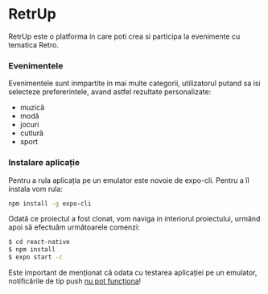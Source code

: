 # RetrUp

RetrUp este o platforma in care poti crea si participa la evenimente cu tematica Retro.

### Evenimentele
Evenimentele sunt inmpartite in mai multe categorii, utilizatorul putand sa isi selecteze prefererintele, avand astfel rezultate personalizate:
 - muzică
 - modă
 - jocuri
 - cutlură
 - sport
### Instalare aplicație
Pentru a rula aplicația pe un emulator este novoie de expo-cli. Pentru a îl instala vom rula:
```sh
npm install -g expo-cli
```
Odată ce proiectul a fost clonat, vom naviga in interiorul proiectului, urmând apoi să efectuăm următoarele comenzi:
```sh
$ cd react-native
$ npm install
$ expo start -c
```

Este important de menționat că odata cu testarea aplicației pe un emulator, notificările de tip push [nu pot funcționa](https://docs.expo.io/versions/latest/sdk/notifications/)!
